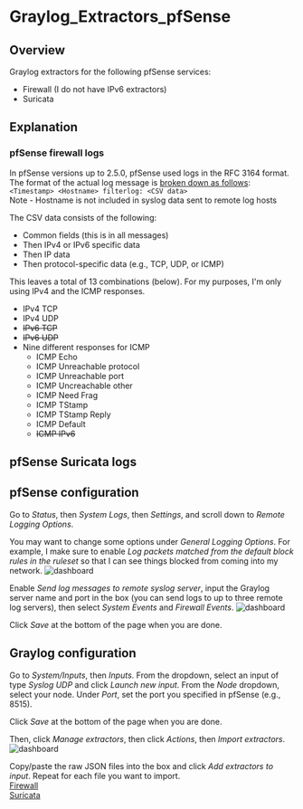 # Graylog_Extractors_pfSense

## Overview
Graylog extractors for the following pfSense services:
* Firewall (I do not have IPv6 extractors)
* Suricata

## Explanation
### pfSense firewall logs
In pfSense versions up to 2.5.0, pfSense used logs in the RFC 3164 format. The format of the actual log message is [broken down as follows](https://docs.netgate.com/pfsense/en/latest/monitoring/logs/raw-filter-format.html):  
```<Timestamp> <Hostname> filterlog: <CSV data>```  
Note - Hostname is not included in syslog data sent to remote log hosts

The CSV data consists of the following:
* Common fields (this is in all messages)
* Then IPv4 or IPv6 specific data
* Then IP data
* Then protocol-specific data (e.g., TCP, UDP, or ICMP)

This leaves a total of 13 combinations (below). For my purposes, I'm only using IPv4 and the ICMP responses.
* IPv4 TCP
* IPv4 UDP
* ~~IPv6 TCP~~
* ~~IPv6 UDP~~
* Nine different responses for ICMP
  * ICMP Echo
  * ICMP Unreachable protocol
  * ICMP Unreachable port
  * ICMP Uncreachable other
  * ICMP Need Frag
  * ICMP TStamp
  * ICMP TStamp Reply
  * ICMP Default
  * ~~ICMP IPv6~~

## pfSense Suricata logs



## pfSense configuration
Go to *Status*, then *System Logs*, then *Settings*, and scroll down to *Remote Logging Options*.

You may want to change some options under *General Logging Options*. For example, I make sure to enable *Log packets matched from the default block rules in the ruleset* so that I can see things blocked from coming into my network.
![dashboard](img/20201216_002.png)

Enable *Send log messages to remote syslog server*, input the Graylog server name and port in the box (you can send logs to up to three remote log servers), then select *System Events* and *Firewall Events*.
![dashboard](img/20201216_001.png)

Click *Save* at the bottom of the page when you are done.

## Graylog configuration
Go to *System/Inputs*, then *Inputs*. From the dropdown, select an input of type *Syslog UDP* and click *Launch new input*. From the *Node* dropdown, select your node. Under *Port*, set the port you specified in pfSense (e.g., 8515). 

Click *Save* at the bottom of the page when you are done.

Then, click *Manage extractors*, then click *Actions*, then *Import extractors*.  
![dashboard](img/20190701_002.png)

Copy/paste the raw JSON files into the box and click *Add extractors to input*. Repeat for each file you want to import.  
[Firewall](https://raw.githubusercontent.com/loganmarchione/Graylog_Extractors_pfSense/master/pfSense_Extractors_Firewall.json)  
[Suricata](https://raw.githubusercontent.com/loganmarchione/Graylog_Extractors_pfSense/master/pfSense_Extractors_Suricata.json)  
